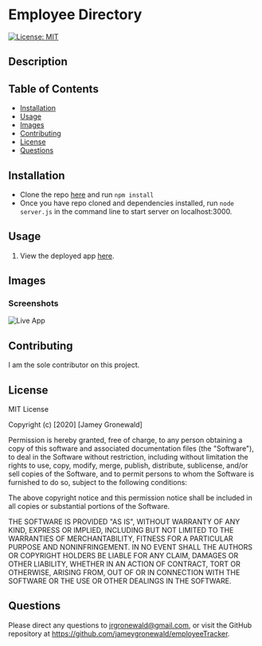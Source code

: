 # Employee Directory

[![License: MIT](https://img.shields.io/badge/License-MIT-yellow.svg)](https://opensource.org/licenses/MIT)
  
## Description


## Table of Contents
* [Installation](#Installation)
* [Usage](#Usage)
* [Images](#Images)
* [Contributing](#Contributing)
* [License](#License)
* [Questions](#Questions)

## Installation
* Clone the repo [here](http://www.github.com/jameygronewald/employeeDirectory) and run  ```npm install```
* Once you have repo cloned and dependencies installed, run  ```node server.js``` in the command line to start server on localhost:3000.

## Usage
1. View the deployed app [here]().

## Images

### Screenshots
![Live App]()

## Contributing
I am the sole contributor on this project.

## License
MIT License

Copyright (c) [2020] [Jamey Gronewald]

Permission is hereby granted, free of charge, to any person obtaining a copy
of this software and associated documentation files (the "Software"), to deal
in the Software without restriction, including without limitation the rights
to use, copy, modify, merge, publish, distribute, sublicense, and/or sell
copies of the Software, and to permit persons to whom the Software is
furnished to do so, subject to the following conditions:

The above copyright notice and this permission notice shall be included in all
copies or substantial portions of the Software.

THE SOFTWARE IS PROVIDED "AS IS", WITHOUT WARRANTY OF ANY KIND, EXPRESS OR
IMPLIED, INCLUDING BUT NOT LIMITED TO THE WARRANTIES OF MERCHANTABILITY,
FITNESS FOR A PARTICULAR PURPOSE AND NONINFRINGEMENT. IN NO EVENT SHALL THE
AUTHORS OR COPYRIGHT HOLDERS BE LIABLE FOR ANY CLAIM, DAMAGES OR OTHER
LIABILITY, WHETHER IN AN ACTION OF CONTRACT, TORT OR OTHERWISE, ARISING FROM,
OUT OF OR IN CONNECTION WITH THE SOFTWARE OR THE USE OR OTHER DEALINGS IN THE
SOFTWARE.

## Questions
Please direct any questions to jrgronewald@gmail.com, or visit the GitHub repository at https://github.com/jameygronewald/employeeTracker.
